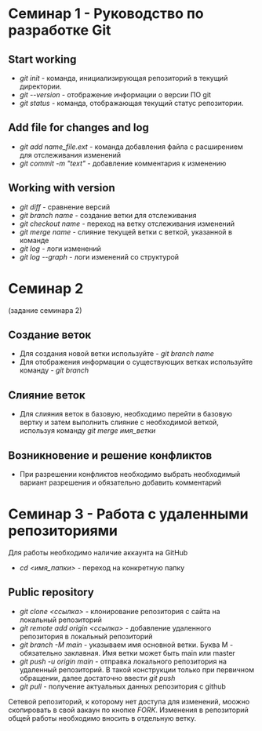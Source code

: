 # Семинар 1 - Руководство по разработке Git

## Start working
* *git init* - команда, инициализирующая репозиторий в текущий директории.
* *git --version* - отображение информации о версии ПО git
* *git status* - команда, отображающая текущий статус репозитории.

## Add file for changes and log
* *git add name_file.ext* - команда добавления файла с расширением для отслеживания изменений
* *git commit -m "text"* - добавление комментария к изменению

## Working with version
* *git diff* - сравнение версий
* *git branch name* - создание ветки для отслеживания
* *git checkout name* - переход на ветку отслеживания изменений
* *git merge name* - слияние текущей ветки с веткой, указанной в команде
* *git log* - логи изменений
* *git log --graph* - логи изменений со структурой

# Семинар 2
(задание семинара 2)
## Создание веток
* Для создания новой ветки используйте - *git branch name*
* Для отображения информации о существующих ветках используйте команду - *git branch* 

## Слияние веток
* Для слияния веток в базовую, необходимо перейти в базовую вертку и затем выполнить слияние с необходимой веткой, используя команду *git merge имя_ветки*


## Возникновение и решение конфликтов
* При разрешении конфликтов необходимо выбрать необходимый вариант разрешения и обязательно добавить комментарий

# Семинар 3 - Работа с удаленными репозиториями
Для работы необходимо наличие аккаунта на GitHub

* *cd <имя_папки>* - переход на конкретную папку

## Public repository
* *git clone <ссылка>* - клонирование репозитория с сайта на локальный репозиторий
* *git remote add origin <ссылка>* - добавление удаленного репозитория в локальный репозиторий
* *git branch -M main* - указываем имя основной ветки. Буква M - обязательно заклавная. Имя ветки может быть main или master
* *git push -u origin main* - отправка локального репозитория на удаленный репозиторий. В такой конструкции только при первичном обращении, далее достаточно ввести *git push*
* *git pull* - получение актуальных данных репозитория с github

Сетевой репозиторий, к которому нет доступа для изменений, моожно скопировать в свой аакаун по кнопке *FORK*.
Изменения в репозиторий общей работы необходимо вносить в отдельную ветку.